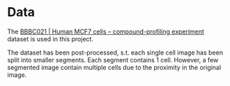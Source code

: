 # Data
The [BBBC021 | Human MCF7 cells – compound-profiling experiment](https://bbbc.broadinstitute.org/BBBC021) dataset is used in this project. 

The dataset has been post-processed, s.t. each single cell image has been split into smaller segments. Each segment contains 1 cell. 
However, a few segmented image contain multiple cells due to the proximity in the original image.
